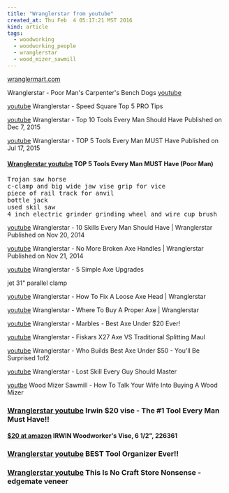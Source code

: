```yaml
---
title: "Wranglerstar from youtube"
created_at: Thu Feb  4 05:17:21 MST 2016
kind: article
tags:
  - woodworking
  - woodworking_people
  - wranglerstar
  - wood_mizer_sawmill
---
```


<a href="http://www.wranglermart.com/" target="_blank">wranglermart.com</a>

Wranglerstar - Poor Man's Carpenter's Bench Dogs
<a href="https://www.youtube.com/watch?v=X_02a_Rbe3E" target="_blank">youtube</a>

<a href="https://www.youtube.com/watch?v=W0mfmRAWymU" target="_blank">youtube</a>
Wranglerstar - Speed Square Top 5 PRO Tips


<a href="https://www.youtube.com/watch?v=OHAM7F0x17M" target="_blank">youtube</a>
Wranglerstar - Top 10 Tools Every Man Should Have
Published on Dec 7, 2015

<a href="https://www.youtube.com/watch?v=GdAoK62e0wY" target="_blank">youtube</a>
Wranglerstar - TOP 5 Tools Every Man MUST Have
Published on Jul 17, 2015

<h4>
  <a href="https://www.youtube.com/watch?v=69SATc5Oa1s" target="_blank">Wranglerstar youtube</a>
  TOP 5 Tools Every Man MUST Have (Poor Man)
</h4>

<pre>
Trojan saw horse
c-clamp and big wide jaw vise grip for vice
piece of rail track for anvil
bottle jack
used skil saw
4 inch electric grinder grinding wheel and wire cup brush
</pre>

<a href="https://www.youtube.com/watch?v=I9vEHCd14c4" target="_blank">youtube</a>
Wranglerstar - 10 Skills Every Man Should Have | Wranglerstar
Published on Nov 20, 2014

<a href="https://www.youtube.com/watch?v=CmfuOW35Ayg" target="_blank">youtube</a>
Wranglerstar - No More Broken Axe Handles | Wranglerstar
Published on Nov 21, 2014

<a href="https://www.youtube.com/watch?v=4ATXLt--qFo" target="_blank">youtube</a>
Wranglerstar - 5 Simple Axe Upgrades

jet 31" parallel clamp


<a href="https://www.youtube.com/watch?v=wpoy79DdNKU" target="_blank">youtube</a>
Wranglerstar - How To Fix A Loose Axe Head | Wranglerstar

<a href="https://www.youtube.com/watch?v=PqVOVebR_Y0" target="_blank">youtube</a>
Wranglerstar - Where To Buy A Proper Axe | Wranglerstar

<a href="https://www.youtube.com/watch?v=iM_EoTTcdJE" target="_blank">youtube</a>
Wranglerstar - Marbles - Best Axe Under $20 Ever!


<a href="https://www.youtube.com/watch?v=Sl2jFNE0M7Y" target="_blank">youtube</a>
Wranglerstar - Fiskars X27 Axe VS Traditional Splitting Maul


<a href="https://www.youtube.com/watch?v=eE5c9cUlyTE" target="_blank">youtube</a>
Wranglerstar - Who Builds Best Axe Under $50 - You'll Be Surprised 1of2

<a href="https://www.youtube.com/watch?v=5tusreUDXUM" target="_blank">youtube</a>
Wranglerstar - Lost Skill Every Guy Should Master

<a href="https://www.youtube.com/watch?v=XfWCWOpqx8w" target="_blank">youtbe</a>
Wood Mizer Sawmill - How To Talk Your Wife Into Buying A Wood Mizer 

<h3>
  <a href="https://www.youtube.com/watch?v=TqE-2cPZdL4" target="_blank">Wranglerstar youtube</a>
  Irwin $20 vise - The #1 Tool Every Man Must Have!!
</h3>

<h4>
  <a href="https://www.amazon.com/Irwin-Tools-226361-IRWIN-Woodworkers/dp/B0001LQY4E" target="_blank">$20 at amazon</a>
  IRWIN Woodworker's Vise, 6 1/2", 226361 
</h4>

<h3>
  <a href="https://www.youtube.com/watch?v=4YGjWbqRWx8" target="_blank">Wranglerstar youtube</a>
  BEST Tool Organizer Ever!!
</h3>

<h3>
  <a href="https://www.youtube.com/watch?v=ZerKaWItedg" target="_blank">Wranglerstar youtube</a>
  This Is No Craft Store Nonsense - edgemate veneer
<h3>

<!--
html boilerplate
<a href="" target="_blank"></a>
<img src="" width="400px">
<ul>
  <li></li>
</ul>
<pre>
</pre>
<pre><code>
</code></pre>
-->


